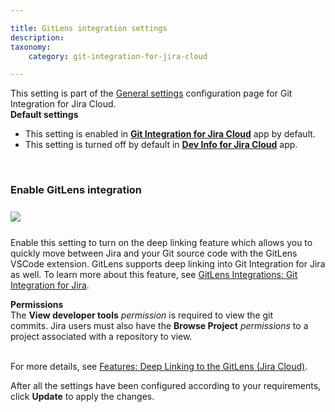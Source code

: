 ```yaml
---

title: GitLens integration settings
description:
taxonomy:
    category: git-integration-for-jira-cloud

---
```


<div class="bbb-callout bbb--info">
    <div class="irow">
    <div class="ilogobox">
        <span class="logoimg"></span>
    </div>
    <div class="imsgbox">
        This setting is part of the <a href="/git-integration-for-jira-cloud/general-settings-gij-cloud">General settings</a> configuration page for Git Integration for Jira Cloud.
    </div>
    </div>
</div>

<div class="bbb-callout bbb--tip">
    <div class="irow">
    <div class="ilogobox">
        <span class="logoimg"></span>
    </div>
    <div class="imsgbox">
        <b>Default settings</b><br>
        <ul style='margin-bottom:0px;'>
            <li>
                This setting is enabled in <a href="https://marketplace.atlassian.com/apps/4984/git-integration-for-jira?tab=overview&hosting=cloud" target="_blank"><b>Git Integration for Jira Cloud</b></a> app by default.
            </li>
            <li>
                This setting is turned off by default in <a href="https://marketplace.atlassian.com/apps/1219270/dev-info-for-jira?hosting=cloud&tab=overview" target="_blank"><b>Dev Info for Jira Cloud</b></a> app.
            </li>
        </ul>
    </div>
    </div>
</div>

&nbsp;

### Enable GitLens integration

<img src='/wp-content/uploads/gij-gitcloud-gencfg-enable-gitlens-integration-417.png' style='margin:25px auto;max-width:100%;display:block;' />

Enable this setting to turn on the deep linking feature which allows you to quickly move between Jira and your Git source code with the GitLens VSCode extension. GitLens supports deep linking into Git Integration for Jira as well. To learn more about this feature, see [GitLens Integrations: Git Integration for Jira](https://www.gitkraken.com/gitlens).

<div class="bbb-callout bbb--alert">
    <div class="irow">
    <div class="ilogobox">
        <span class="logoimg"></span>
    </div>
    <div class="imsgbox">
        <b>Permissions</b><br>
        The <b>View developer tools</b> <i>permission</i> is required to view the git commits. Jira users must also have the <b>Browse Project</b> <i>permissions</i> to a project associated with a repository to view.
    </div>
    </div>
</div>
<br>

For more details, see [Features: Deep Linking to the GitLens (Jira Cloud)](/git-integration-for-jira-cloud/deep-linking-into-gitlens-gij-cloud).

After all the settings have been configured according to your requirements, click **Update** to apply the changes.

